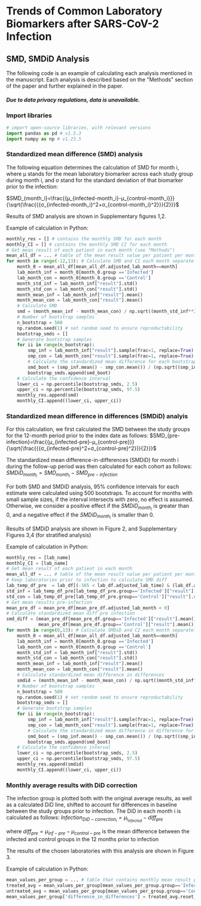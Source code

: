 # Trends of Common Laboratory Biomarkers after SARS-CoV-2 Infection

## SMD, SMDiD Analysis

The following code is an example of calculating each analysis mentioned in the manuscript. Each analysis is described based on the "Methods" section of the paper and further explained in the paper.

#### *Due to data privacy regulations, data is unavailable.*

### Import libraries


```python
# import open-source libraries, with relevant versions
import pandas as pd # v1.5.3
import numpy as np # v1.23.5
```

### Standardized mean difference (SMD) analysis

The following equation determines the calculation of SMD for month i, where μ stands for the mean laboratory biomarker across each study group during month i, and σ stand for the standard deviation of that biomarker prior to the infection:

$SMD_{month_i}=\frac{{μ_{infected-month_i}-μ_{control-month_i}}} {\sqrt{\frac{{{σ_{infected-month_i}^2+σ_{control-month_i}^2}}}{2}}}$

Results of SMD analysis are shown in Supplementary figures 1,2.

Example of calculation in Python:
```python
monthly_res = [] # contains the monthly SMD for each month
monthly_CI = [] # contains the monthly SMD CI for each month 
# Get mean result of each patient in each month (see "Methods")
mean_all_df = ... # table of the mean result value per patient per month of each group
for month in range(-12,13): # Calculate SMD and CI each month separately
    month_0 = mean_all_df[mean_all_df.adjusted_lab_month==month]
    lab_month_inf = month_0[month_0.group =='Infected']
    lab_month_con = month_0[month_0.group =='Control']
    month_std_inf = lab_month_inf["result"].std()
    month_std_con = lab_month_con["result"].std()
    month_mean_inf = lab_month_inf["result"].mean()
    month_mean_con = lab_month_con["result"].mean()
    # Calculate SMD
    smd = (month_mean_inf - month_mean_con) / np.sqrt((month_std_inf**2 + month_std_con**2) / 2) 
    # Number of bootstrap samples
    n_bootstrap = 500
    np.random.seed(1) # set random seed to ensure reproductability
    bootstrap_smds = []
    # Generate bootstrap samples
    for ii in range(n_bootstrap):
        smp_inf = lab_month_inf["result"].sample(frac=1, replace=True)
        smp_con = lab_month_con["result"].sample(frac=1, replace=True)
        # Calculate the standardized mean difference for each bootstrap sample
        smd_boot = (smp_inf.mean() - smp_con.mean()) / (np.sqrt((smp_inf.std()**2+smp_con.std()**2)/2))
        bootstrap_smds.append(smd_boot)
    # Calculate the confidence interval
    lower_ci = np.percentile(bootstrap_smds, 2.5)
    upper_ci = np.percentile(bootstrap_smds, 97.5)
    monthly_res.append(smd)
    monthly_CI.append((lower_ci, upper_ci))
```

### Standardized mean difference in differences (SMDiD) analyis
For this calculation, we first calculated the SMD between the study groups for the 12-month period prior to the index date as follows:  $SMD_{pre-infection}=\frac{{μ_{infected-pre}-μ_{control-pre}}} {\sqrt{\frac{{{σ_{infected-pre}^2+σ_{control-pre}^2}}}{2}}}$

The standardized mean difference-in-differences (SMDiD) for month i during the follow-up period was then calculated for each cohort as follows: 
$SMDiD_{month_i}=SMD_{month_i}-SMD_{pre-infection}$

For both SMD and SMDiD analysis, 95% confidence intervals for each estimate were calculated using 500 bootstraps. To account for months with small sample sizes, if the interval intersects with zero, no effect is assumed. Otherwise, we consider a positive effect if the $SMDiD_{month_i}$ is greater than 0, and a negative effect if the $SMDiD_{month_i}$ is smaller than 0.

Results of SMDiD analysis are shown in Figure 2, and Supplementary Figures 3,4 (for stratified analysis)

Example of calculation in Python:
```python
monthly_res = [lab_name]
monthly_CI = [lab_name]
# Get mean result of each patient in each month 
mean_all_df = ... # table of the mean result value per patient per month of each group
# Keep laboratories prior to infection to calculate SMD diff
lab_temp_df_pre  = lab_df[(-365 < lab_df.adjusted_lab_time) & (lab_df.adjusted_lab_time < 0)]
std_inf = lab_temp_df_pre[lab_temp_df_pre.group=='Infected']["result"].std()
std_con = lab_temp_df_pre[lab_temp_df_pre.group=='Control']["result"].std()
# Get mean results pre-infection
mean_pre_df = mean_pre_df[mean_pre_df.adjusted_lab_month < 0]
# Calculate standardized mean diff pre infection 
smd_diff = (mean_pre_df[mean_pre_df.group=='Infected']["result"].mean() - 
            mean_pre_df[mean_pre_df.group=='Control']["result"].mean())/np.sqrt((std_inf**2+std_con**2)/2)
for month in range(0,13): # Calculate SMDiD and CI each month separately
    month_0 = mean_all_df[mean_all_df.adjusted_lab_month==month]
    lab_month_inf = month_0[month_0.group =='Infected']
    lab_month_con = month_0[month_0.group =='Control']
    month_std_inf = lab_month_inf["result"].std()
    month_std_con = lab_month_con["result"].std()
    month_mean_inf = lab_month_inf["result"].mean()
    month_mean_con = lab_month_con["result"].mean()
    # Calculate standardized mean difference in differences
    smdid = (month_mean_inf - month_mean_con) / np.sqrt((month_std_inf**2 + month_std_con**2) / 2) - smd_diff
    # Number of bootstrap samples
    n_bootstrap = 500
    np.random.seed(1) # set random seed to ensure reproductability
    bootstrap_smds = []
    # Generate bootstrap samples
    for ii in range(n_bootstrap):
        smp_inf = lab_month_inf["result"].sample(frac=1, replace=True)
        smp_con = lab_month_con["result"].sample(frac=1, replace=True)
        # Calculate the standardized mean difference in difference for each bootstrap sample
        smd_boot = (smp_inf.mean() - smp_con.mean()) / (np.sqrt((smp_inf.std()**2+smp_con.std()**2)/2)) - smd_diff
        bootstrap_smds.append(smd_boot)
    # Calculate the confidence interval
    lower_ci = np.percentile(bootstrap_smds, 2.5)
    upper_ci = np.percentile(bootstrap_smds, 97.5)
    monthly_res.append(smdid) 
    monthly_CI.append((lower_ci, upper_ci))
```

### Monthly average results with DiD correction

The infection group is plotted both with the original average results, as well as a calculated DiD line, shifted to account for differences in baseline between the study groups prior to infection. The DiD in each month i is calculated as follows: $Infection_{DiD-correction_i}=μ_{i_{infected}}-diff_{pre}$ 

where $diff_{pre}=μ_{inf-pre}-μ_{control-pre}$ is the mean difference between the infected and control groups in the 12 months prior to infection

The results of the chosen laboratories with this analysis are shown in Figure 3.

Example of calculation in Python:
```python
mean_values_per_group = ... # table that contains monthly mean result per group 
treated_avg = mean_values_per_group[mean_values_per_group.group=='Infected']['result']
untreated_avg = mean_values_per_group[mean_values_per_group.group=='Control']['result']
mean_values_per_group['difference_in_differences'] = treated_avg.reset_index(drop=True)-untreated_avg.reset_index(drop=True)
```
